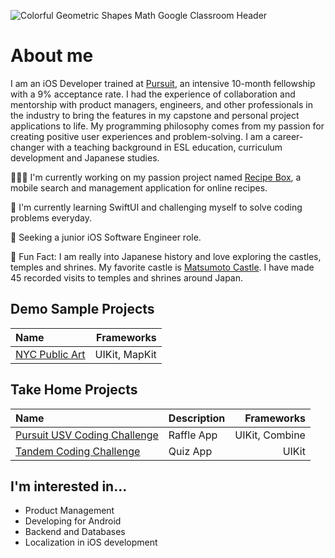 ![Colorful Geometric Shapes Math Google Classroom Header](https://user-images.githubusercontent.com/52185677/117301505-b3104b80-ae48-11eb-890e-30639c13e7a8.png)

# About me
I am an iOS Developer trained at [Pursuit](https://www.pursuit.org/), an intensive 10-month fellowship with a 9% acceptance rate. I had the experience of collaboration and mentorship with product managers, engineers, and other professionals in the industry to bring the features in my capstone and personal project applications to life. My programming philosophy comes from my passion for creating positive user experiences and problem-solving. I am a career-changer with a teaching background in ESL education, curriculum development and Japanese studies.

👩🏾‍💻   I'm currently working on my passion project named [Recipe Box](https://github.com/jocelyn-boyd/Recipe-Box), a mobile search and management application for online recipes.

🌱   I'm currently learning SwiftUI and challenging myself to solve coding problems everyday.

🏢   Seeking a junior iOS Software Engineer role.

🙂   Fun Fact: I am really into Japanese history and love exploring the castles, temples and shrines. My favorite castle is [Matsumoto Castle](https://visitmatsumoto.com/en/spot/matsumotocastle/). I have made 45 recorded visits to temples and shrines around Japan.

## Demo Sample Projects
|Name      |Frameworks|
|:---------|---------:|
|[NYC Public Art](https://github.com/jocelyn-boyd/nyc-public-art)|UIKit, MapKit |

## Take Home Projects
|Name|Description|Frameworks|
|:---|-----------|---------:|
|[Pursuit USV Coding Challenge](https://github.com/jocelyn-boyd/usv-takehome-coding-challenge)|Raffle App |UIKit, Combine |
|[Tandem Coding Challenge](https://github.com/jocelyn-boyd/Tandem-Quiz)|Quiz App|UIKit |

## I'm interested in...
- Product Management
- Developing for Android
- Backend and Databases
- Localization in iOS development
